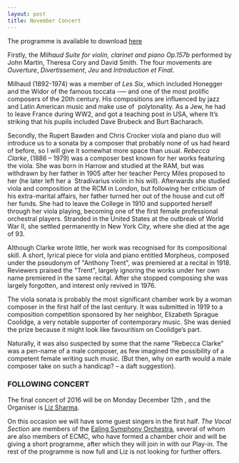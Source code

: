 ```yaml
---
layout: post
title: November Concert
---
```


The programme is available to download [here](/assets/programmes/Programme_16.11.pdf)

Firstly, the *Milhaud Suite for violin, clarinet and piano Op.157b*
performed by John Martin, Theresa Cory and David Smith. 
The four movements are _Ouverture_, _Divertissement_, _Jeu_ 
and _Introduction et Final_. 

Milhaud (1892-1974) was a member of _Les Six_, which included 
Honegger and the Widor of the famous toccata -— and one of the most 
prolific composers of the 20th century. His compositions are 
influenced by jazz and Latin American music and make use of 
polytonality. As a Jew, he had to leave France during WW2, and got 
a teaching post in USA, where It’s striking that his pupils 
included Dave Brubeck and Burt Bacharach.
 
Secondly, the Rupert Bawden and Chris Crocker viola and piano duo 
will introduce us to a sonata by a composer that probably none 
of us had heard of before, so I will give it somewhat more 
space than usual. *Rebecca Clarke*, (1886 – 1979) was a composer best 
known for her works featuring the viola. She was born in Harrow and 
studied at the RAM, but was withdrawn by her father in 1905 after 
her teacher Percy Miles proposed to her (he later left her a 
Stradivarius violin in his will). Afterwards she studied viola 
and composition at the RCM in London, but following her criticism of 
his extra-marital affairs, her father turned her out of the house and 
cut off her funds. She had to leave the College in 1910 and supported
herself through her viola playing, becoming one of the first female 
professional orchestral players. Stranded in the United States 
at the outbreak of World War II, she settled permanently in New York 
City, where she died at the age of 93.
 
Although Clarke wrote little, her work was recognised for its 
compositional skill. A short, lyrical piece for viola and piano 
entitled Morpheus, composed under the pseudonym of "Anthony Trent", 
was premiered at a recital in 1918. Reviewers praised the "Trent", 
largely ignoring the works under her own name premiered in the same 
recital. After she stopped composing she was largely forgotten, and 
interest only revived in 1976.
 
The viola sonata is probably the most significant chamber work by a 
woman composer in the first half of the last century. It was submitted 
in 1919 to a composition competition sponsored by her neighbor, 
Elizabeth Sprague Coolidge, a very notable supporter of contemporary
music. She was denied the prize because it might look like favouritism 
on Coolidge’s part.
 
Naturally, it was also suspected by some that the name "Rebecca Clarke"
was a pen-name of a male composer, as few imagined the possibility of 
a competent female writing such music. (But then, why on earth would a 
male composer take on such a handicap? – a daft suggestion).
 
### FOLLOWING CONCERT
The final concert of 2016 will be on Monday December 12th , and the 
Organiser is [Liz Sharma](http://www.lizsharmamusic.co.uk). 

On this occasion we will have some guest  singers in the first half. 
_The Vocal Section_ are members of the 
[Ealing Symphony Orchestra](http://www.ealingso.org.uk/), 
several of whom are also members of ECMC, who have formed a chamber 
choir and will be giving a short programme, after which they will 
join in with our Play-in. The rest of the programme is now full and 
Liz is not looking for further offers.